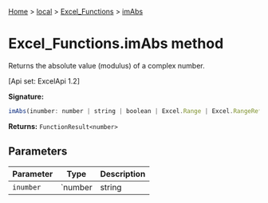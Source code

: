 [Home](./index) &gt; [local](local.md) &gt; [Excel\_Functions](local.excel_functions.md) &gt; [imAbs](local.excel_functions.imabs.md)

# Excel\_Functions.imAbs method

Returns the absolute value (modulus) of a complex number. 

 \[Api set: ExcelApi 1.2\]

**Signature:**
```javascript
imAbs(inumber: number | string | boolean | Excel.Range | Excel.RangeReference | Excel.FunctionResult<any>): FunctionResult<number>;
```
**Returns:** `FunctionResult<number>`

## Parameters

|  Parameter | Type | Description |
|  --- | --- | --- |
|  `inumber` | `number | string | boolean | Excel.Range | Excel.RangeReference | Excel.FunctionResult<any>` |  |

